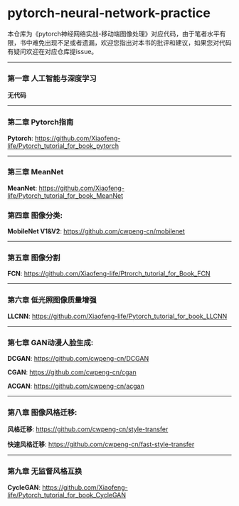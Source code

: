 # pytorch-neural-network-practice
本仓库为《pytorch神经网络实战-移动端图像处理》对应代码，由于笔者水平有限，书中难免出现不足或者遗漏，欢迎您指出对本书的批评和建议，如果您对代码有疑问欢迎在对应仓库提issue。

______________________________________________________________________
### 第一章 人工智能与深度学习
**无代码**
______________________________________________________________________
### 第二章 Pytorch指南
**Pytorch**: https://github.com/Xiaofeng-life/Pytorch_tutorial_for_book_pytorch

______________________________________________________________________
### 第三章 MeanNet
**MeanNet**: https://github.com/Xiaofeng-life/Pytorch_tutorial_for_book_MeanNet

### 第四章 图像分类:
**MobileNet V1&V2**: https://github.com/cwpeng-cn/mobilenet

______________________________________________________________________
### 第五章 图像分割
**FCN**: https://github.com/Xiaofeng-life/Ptrorch_tutorial_for_Book_FCN

______________________________________________________________________
### 第六章 低光照图像质量增强
**LLCNN**: https://github.com/Xiaofeng-life/Pytorch_tutorial_for_book_LLCNN

______________________________________________________________________
### 第七章 GAN动漫人脸生成:

**DCGAN**: https://github.com/cwpeng-cn/DCGAN
 
**CGAN**: https://github.com/cwpeng-cn/cgan

**ACGAN**: https://github.com/cwpeng-cn/acgan

______________________________________________________________________
### 第八章 图像风格迁移:

**风格迁移**: https://github.com/cwpeng-cn/style-transfer

**快速风格迁移**: https://github.com/cwpeng-cn/fast-style-transfer

______________________________________________________________________
### 第九章 无监督风格互换
**CycleGAN**: https://github.com/Xiaofeng-life/Pytorch_tutorial_for_book_CycleGAN




